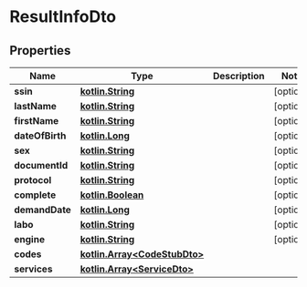 # ResultInfoDto

## Properties
Name | Type | Description | Notes
------------ | ------------- | ------------- | -------------
**ssin** | [**kotlin.String**](.md) |  |  [optional]
**lastName** | [**kotlin.String**](.md) |  |  [optional]
**firstName** | [**kotlin.String**](.md) |  |  [optional]
**dateOfBirth** | [**kotlin.Long**](.md) |  |  [optional]
**sex** | [**kotlin.String**](.md) |  |  [optional]
**documentId** | [**kotlin.String**](.md) |  |  [optional]
**protocol** | [**kotlin.String**](.md) |  |  [optional]
**complete** | [**kotlin.Boolean**](.md) |  |  [optional]
**demandDate** | [**kotlin.Long**](.md) |  |  [optional]
**labo** | [**kotlin.String**](.md) |  |  [optional]
**engine** | [**kotlin.String**](.md) |  |  [optional]
**codes** | [**kotlin.Array&lt;CodeStubDto&gt;**](CodeStubDto.md) |  | 
**services** | [**kotlin.Array&lt;ServiceDto&gt;**](ServiceDto.md) |  | 
